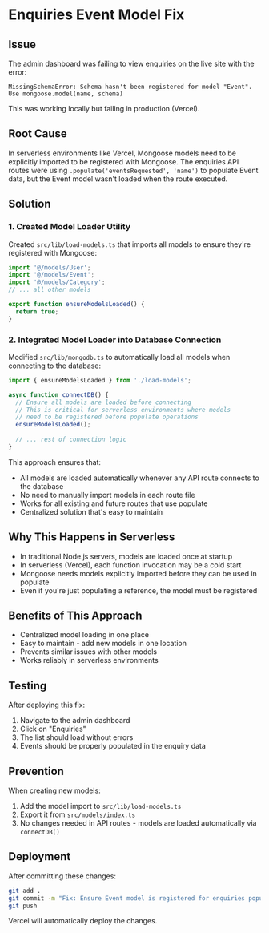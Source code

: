 # Enquiries Event Model Fix

## Issue
The admin dashboard was failing to view enquiries on the live site with the error:
```
MissingSchemaError: Schema hasn't been registered for model "Event".
Use mongoose.model(name, schema)
```

This was working locally but failing in production (Vercel).

## Root Cause
In serverless environments like Vercel, Mongoose models need to be explicitly imported to be registered with Mongoose. The enquiries API routes were using `.populate('eventsRequested', 'name')` to populate Event data, but the Event model wasn't loaded when the route executed.

## Solution

### 1. Created Model Loader Utility
Created `src/lib/load-models.ts` that imports all models to ensure they're registered with Mongoose:

```typescript
import '@/models/User';
import '@/models/Event';
import '@/models/Category';
// ... all other models

export function ensureModelsLoaded() {
  return true;
}
```

### 2. Integrated Model Loader into Database Connection
Modified `src/lib/mongodb.ts` to automatically load all models when connecting to the database:

```typescript
import { ensureModelsLoaded } from './load-models';

async function connectDB() {
  // Ensure all models are loaded before connecting
  // This is critical for serverless environments where models
  // need to be registered before populate operations
  ensureModelsLoaded();
  
  // ... rest of connection logic
}
```

This approach ensures that:
- All models are loaded automatically whenever any API route connects to the database
- No need to manually import models in each route file
- Works for all existing and future routes that use populate
- Centralized solution that's easy to maintain

## Why This Happens in Serverless
- In traditional Node.js servers, models are loaded once at startup
- In serverless (Vercel), each function invocation may be a cold start
- Mongoose needs models explicitly imported before they can be used in populate
- Even if you're just populating a reference, the model must be registered

## Benefits of This Approach
- Centralized model loading in one place
- Easy to maintain - add new models in one location
- Prevents similar issues with other models
- Works reliably in serverless environments

## Testing
After deploying this fix:
1. Navigate to the admin dashboard
2. Click on "Enquiries" 
3. The list should load without errors
4. Events should be properly populated in the enquiry data

## Prevention
When creating new models:
1. Add the model import to `src/lib/load-models.ts`
2. Export it from `src/models/index.ts`
3. No changes needed in API routes - models are loaded automatically via `connectDB()`

## Deployment
After committing these changes:
```bash
git add .
git commit -m "Fix: Ensure Event model is registered for enquiries populate"
git push
```

Vercel will automatically deploy the changes.
